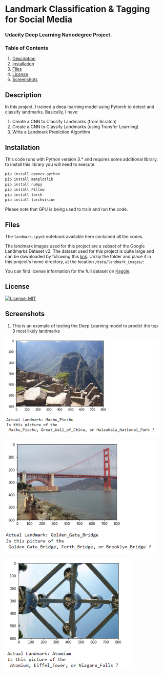 # Landmark Classification & Tagging for Social Media
### Udacity Deep Learning Nanodegree Project.

### Table of Contents

1. [Description](#description)
2. [Installation](#installation)
3. [Files](#files)
4. [License](#license)
5. [Screenshots](#screenshots)



## Description<a name="description"></a>

In this project, I trained a deep learning model using Pytorch to detect and classify landmarks.
Basically, I have:

1) Create a CNN to Classify Landmarks (from Scratch)
2) Create a CNN to Classify Landmarks (using Transfer Learning)
3) Write a Landmark Prediction Algorithm

## Installation <a name="installation"></a>

This code runs with Python version 3.* and requires some additional library, to install this library you will need to execute:
```bash
pip install opencv-python
pip install matplotlib
pip install numpy
pip install Pillow
pip install torch
pip install torchvision

```
Please note that GPU is being used to train and run the code. 


## Files<a name="files"></a>

The `landmark.ipynb` notebook available here contained all the codes.  

The landmark images used for this project are a subset of the Google Landmarks Dataset v2. The dataset used for this project is quite large and can be downloaded by following this [link](https://udacity-dlnfd.s3-us-west-1.amazonaws.com/datasets/landmark_images.zip).
Unzip the folder and place it in this project's home directory, at the location `/data/landmark_images/`:

You can find license information for the full dataset on [Kaggle](https://www.kaggle.com/google/google-landmarks-dataset).



## License<a name="license"></a>
[![License: MIT](https://img.shields.io/badge/License-MIT-yellow.svg)](https://opensource.org/licenses/MIT)


## Screenshots<a name="screenshots"></a>
1. This is an example of testing the Deep Learning model to predict the top 3 most likely landmarks

![Sample Input1](screenshots/sample0.PNG)

![Sample Input2](screenshots/sample1.PNG)

![Sample Input3](screenshots/sample2.PNG)
